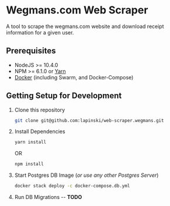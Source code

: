 # Wegmans.com Web Scraper
A tool to scrape the wegmans.com website and download receipt information for a given user.

## Prerequisites
* NodeJS >= 10.4.0
* NPM >= 6.1.0 or [Yarn](https://yarnpkg.com/en/docs/install)
* [Docker](https://docs.docker.com/install/) (including Swarm, and Docker-Compose)

## Getting Setup for Development
1. Clone this repository
   ```bash
   git clone git@github.com:lapinski/web-scraper.wegmans.git
   ```

2. Install Dependencies
    ```bash
    yarn install
    ``` 
    OR
    ```bash
    npm install
    ```

3. Start Postgres DB Image (*or use any other Postgres Server*)
    ```bash
    docker stack deploy -c docker-compose.db.yml 
    ```
    
4. Run DB Migrations -- **TODO**